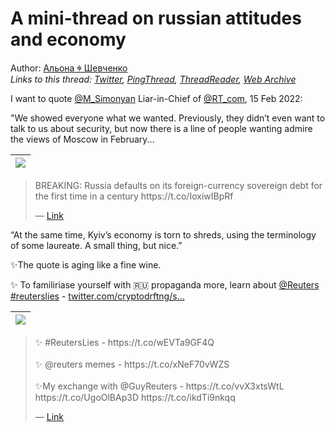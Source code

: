 # A mini-thread on russian attitudes and economy

Author: [Альона ꑭ Шевченко](https://twitter.com/cryptodrftng)  
*Links to this thread: [Twitter](https://twitter.com/cryptodrftng/status/1541378111236935682), [PingThread](https://pingthread.com/thread/1541378111236935682), [ThreadReader](https://threadreaderapp.com/thread/1541378111236935682.html), [Web Archive](https://web.archive.org/web/*/https://twitter.com/cryptodrftng/status/1541378111236935682)*

I want to quote [@M_Simonyan](https://twitter.com/M_Simonyan) Liar-in-Chief of [@RT_com](https://twitter.com/RT_com), 15 Feb 2022:

"We showed everyone what we wanted. Previously, they didn’t even want to talk to us about security, but now there is a line of people wanting admire the views of Moscow in February...

| [![](https://pbs.twimg.com/media/FWQTL79XkAYCh8I.jpg)](https://pbs.twimg.com/media/FWQTL79XkAYCh8I.jpg) |
| :-: |

<blockquote class="twitter-tweet">
    <p lang="en" dir="ltr">
    BREAKING: Russia defaults on its foreign-currency sovereign debt for the first time in a century https://t.co/IoxiwIBpRf<br />
    </p>
    &mdash; <a href="https://twitter.com/business/status/1541200657155342341">Link</a>
</blockquote>

“At the same time, Kyiv’s economy is torn to shreds, using the terminology of some laureate.  A small thing, but nice.” 

✨The quote is aging like a fine wine. 

✨ To familiriase yourself with 🇷🇺 propaganda more, learn about [@Reuters](https://twitter.com/Reuters) [#reuterslies](https://twitter.com/hashtag/reuterslies) - [twitter.com/cryptodrftng/s…](https://twitter.com/cryptodrftng/status/1535384484811575296?s=21&t=mmD27MAVfSO3kdO2LgMipg)

| [![](https://pbs.twimg.com/media/FWQTO0QXwAAFJGb.jpg)](https://pbs.twimg.com/media/FWQTO0QXwAAFJGb.jpg) |
| :-: |

<blockquote class="twitter-tweet">
    <p lang="en" dir="ltr">
    ✨ #ReutersLies - https://t.co/wEVTa9GF4Q<br />
    <br />
    ✨ @reuters memes - https://t.co/xNeF70vWZS<br />
    <br />
    ✨My exchange with @GuyReuters - https://t.co/vvX3xtsWtL https://t.co/UgoOlBAp3D https://t.co/ikdTi9nkqq<br />
    </p>
    &mdash; <a href="https://twitter.com/cryptodrftng/status/1535384484811575296">Link</a>
</blockquote>
